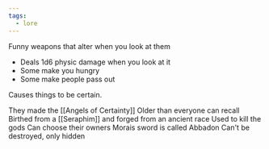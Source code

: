 ```yaml
---
tags:
  - lore
---
```

Funny weapons that alter when you look at them 
- Deals 1d6 physic damage when you look at it
- Some make you hungry 
- Some make people pass out

Causes things to be certain. 

They made the [[Angels of Certainty]]
Older than everyone can recall
Birthed from a [[Seraphim]] and forged from an ancient race
Used to kill the gods
Can choose their owners
Morais sword is called Abbadon
Can't be destroyed, only hidden
